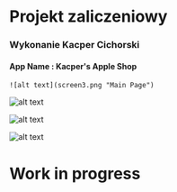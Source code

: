 # Projekt zaliczeniowy

### Wykonanie Kacper Cichorski

#### App Name : Kacper's Apple Shop

```
![alt text](screen3.png "Main Page")
```

![alt text](file:///home/k4cp3rr0/Documents/READMEprojekt/screen1.png?msec=1667809654246 "Main Page")

![alt text](file:///home/k4cp3rr0/Documents/READMEprojekt/screen2.png?msec=1667809654236 "Main Page")

![alt text](file:///home/k4cp3rr0/Documents/READMEprojekt/screen3.png?msec=1667809654235 "Main Page")

# Work in progress
